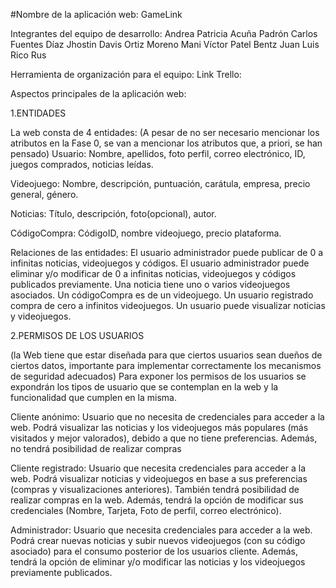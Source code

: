#Nombre de la aplicación web: 
GameLink

Integrantes del equipo de desarrollo: 
Andrea Patricia Acuña Padrón
Carlos Fuentes Díaz
Jhostin Davis Ortiz Moreno
Mani Víctor Patel Bentz
Juan Luis Rico Rus

Herramienta de organización para el equipo:
Link Trello:

Aspectos principales de la aplicación web:

1.ENTIDADES

La web consta de 4 entidades:
(A pesar de no ser necesario mencionar los atributos en la Fase 0, se van a mencionar los atributos que, a priori, se han pensado)
Usuario:
Nombre, apellidos, foto perfil, correo electrónico, ID, juegos comprados, noticias leídas.

Videojuego:
Nombre, descripción, puntuación, carátula, empresa, precio general, género.

Noticias:
Título, descripción, foto(opcional), autor.

CódigoCompra:
CódigoID, nombre videojuego, precio plataforma.

Relaciones de las entidades:
El usuario administrador puede publicar de 0 a infinitas noticias, videojuegos y códigos.
 El usuario administrador puede eliminar y/o modificar de 0 a infinitas noticias, videojuegos y códigos publicados previamente.
Una noticia tiene uno o varios videojuegos asociados.
Un códigoCompra es de un videojuego.
Un usuario registrado compra de cero a infinitos videojuegos.
Un usuario puede visualizar noticias y videojuegos.


2.PERMISOS DE LOS USUARIOS

(la Web tiene que estar diseñada para que ciertos usuarios sean dueños de ciertos datos, importante para implementar correctamente los mecanismos de seguridad adecuados)
Para exponer los permisos de los usuarios se expondrán los tipos de usuario que se contemplan en la web y la funcionalidad que cumplen en la misma. 

Cliente anónimo: 
Usuario que no necesita de credenciales para acceder a la web. Podrá visualizar las noticias y los videojuegos más populares (más visitados y mejor valorados), debido a que no tiene preferencias. 
Además, no tendrá posibilidad de realizar compras

Cliente registrado:
Usuario que necesita credenciales para acceder a la web. Podrá visualizar noticias y videojuegos en base a sus preferencias (compras y visualizaciones anteriores). También tendrá posibilidad de realizar compras en la web.
Además, tendrá la opción de modificar sus credenciales (Nombre, Tarjeta, Foto de perfil, correo electrónico).

Administrador:
	Usuario que necesita credenciales para acceder a la web.
	Podrá crear nuevas noticias y subir nuevos videojuegos (con su código 		asociado) para el consumo posterior de los usuarios cliente. 
	Además, tendrá la opción de eliminar y/o modificar las noticias y los 		videojuegos previamente publicados.

